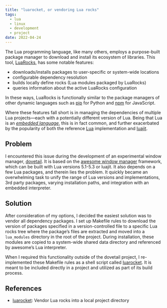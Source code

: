 ```yaml
---
title: "luarocket, or vendoring Lua rocks"
tags:
  - lua
  - linux
  - development
  - project
date: 2022-04-24
---
```


The Lua programming language, like many others, employs a purpose-built package
manager to download and install its ecosystem of libraries. This tool,
[LuaRocks][luarocks], has some notable features:

- downloads/installs packages to user-specific or system-wide locations
- configurable dependency resolution
- builds locally define rocks (Lua modules packaged by LuaRocks)
- queries information about the active LuaRocks configuration

In these ways, LuaRocks is functionally similar to the package managers of other
dynamic languages such as [pip][pip] for Python and [npm][npm] for JavaScript.

Where these features fall short is in managing the dependencies of multiple Lua
projects—each with a potentially different version of Lua. Being that Lua is an
[_embedded language_][lua-embed], this is in fact common, and further
exacerbated by the popularity of both the reference [Lua][lua] implementation
and [luajit][luajit].

[luarocks]: https://luarocks.org/
[pip]: https://pip.pypa.io/en/stable/
[npm]: https://www.npmjs.com/
[lua-embed]: https://www.lua.org/pil/24.html
[lua]: https://www.lua.org/
[luajit]: https://luajit.org/

## Problem

I encountered this issue during the development of an experimental window
manager, [dovetail][dovetail]. It is based on the [awesome window
manager][awesomewm] framework, which can be built with Lua versions 5.1-5.3 or
luajit. It also depends on a few Lua packages, and therein lies the problem. It
quickly became an overwhelming task to unify the range of Lua versions and
implementations, 3rd party packages, varying installation paths, and integration
with an embedded interpreter.

[dovetail]: https://github.com/jcrd/dovetail
[awesomewm]: https://awesomewm.org/

## Solution

After consideration of my options, I decided the easiest solution was to vendor
all dependency packages. I set up Makefile rules to download the version of
packages specified in a version-controlled file to a specific Lua rocks tree
where the package’s files are extracted and moved into a `lua_modules` directory
in the root of the project. During installation, these modules are copied to a
system-wide shared data directory and referenced by awesome’s Lua interpreter.

When I required this functionality outside of the dovetail project, I
re-implemented these Makefile rules as a shell script called
[luarocket][luarocket]. It is meant to be included directly in a project and
utilized as part of its build process.

## References

- [luarocket]: Vendor Lua rocks into a local project directory

[luarocket]: https://github.com/jcrd/luarocket
